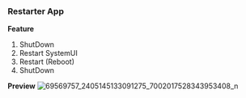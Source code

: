 ### Restarter App
**Feature**

1. ShutDown
2. Restart SystemUI
3. Restart (Reboot)
4. ShutDown

**Preview**
![69569757_2405145133091275_7002017528343953408_n](https://user-images.githubusercontent.com/41333888/64476471-e8303c00-d143-11e9-9aa2-967331933190.jpg)
